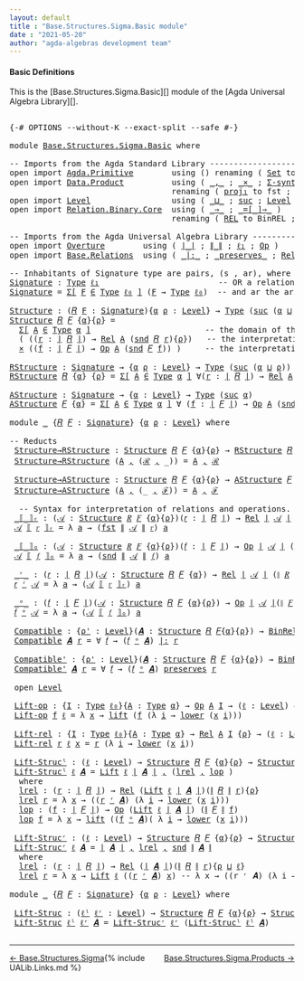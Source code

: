 ```yaml
---
layout: default
title : "Base.Structures.Sigma.Basic module"
date : "2021-05-20"
author: "agda-algebras development team"
---
```


#### <a id="basic-definitions">Basic Definitions</a>

This is the [Base.Structures.Sigma.Basic][] module of the [Agda Universal Algebra Library][].

<pre class="Agda">

<a id="295" class="Symbol">{-#</a> <a id="299" class="Keyword">OPTIONS</a> <a id="307" class="Pragma">--without-K</a> <a id="319" class="Pragma">--exact-split</a> <a id="333" class="Pragma">--safe</a> <a id="340" class="Symbol">#-}</a>

<a id="345" class="Keyword">module</a> <a id="352" href="Base.Structures.Sigma.Basic.html" class="Module">Base.Structures.Sigma.Basic</a> <a id="380" class="Keyword">where</a>

<a id="387" class="Comment">-- Imports from the Agda Standard Library ------------------------------------------------</a>
<a id="478" class="Keyword">open</a> <a id="483" class="Keyword">import</a> <a id="490" href="Agda.Primitive.html" class="Module">Agda.Primitive</a>        <a id="512" class="Keyword">using</a> <a id="518" class="Symbol">()</a> <a id="521" class="Keyword">renaming</a> <a id="530" class="Symbol">(</a> <a id="532" href="Agda.Primitive.html#326" class="Primitive">Set</a> <a id="536" class="Symbol">to</a> <a id="539" class="Primitive">Type</a> <a id="544" class="Symbol">;</a> <a id="546" href="Agda.Primitive.html#764" class="Primitive">lzero</a> <a id="552" class="Symbol">to</a> <a id="555" class="Primitive">ℓ₀</a> <a id="558" class="Symbol">)</a>
<a id="560" class="Keyword">open</a> <a id="565" class="Keyword">import</a> <a id="572" href="Data.Product.html" class="Module">Data.Product</a>          <a id="594" class="Keyword">using</a> <a id="600" class="Symbol">(</a> <a id="602" href="Agda.Builtin.Sigma.html#236" class="InductiveConstructor Operator">_,_</a> <a id="606" class="Symbol">;</a> <a id="608" href="Data.Product.html#1167" class="Function Operator">_×_</a> <a id="612" class="Symbol">;</a> <a id="614" href="Data.Product.html#916" class="Function">Σ-syntax</a> <a id="623" class="Symbol">)</a>
                                  <a id="659" class="Keyword">renaming</a> <a id="668" class="Symbol">(</a> <a id="670" href="Agda.Builtin.Sigma.html#252" class="Field">proj₁</a> <a id="676" class="Symbol">to</a> <a id="679" class="Field">fst</a> <a id="683" class="Symbol">;</a> <a id="685" href="Agda.Builtin.Sigma.html#264" class="Field">proj₂</a> <a id="691" class="Symbol">to</a> <a id="694" class="Field">snd</a> <a id="698" class="Symbol">)</a>
<a id="700" class="Keyword">open</a> <a id="705" class="Keyword">import</a> <a id="712" href="Level.html" class="Module">Level</a>                 <a id="734" class="Keyword">using</a> <a id="740" class="Symbol">(</a> <a id="742" href="Agda.Primitive.html#810" class="Primitive Operator">_⊔_</a> <a id="746" class="Symbol">;</a> <a id="748" href="Agda.Primitive.html#780" class="Primitive">suc</a> <a id="752" class="Symbol">;</a> <a id="754" href="Agda.Primitive.html#597" class="Postulate">Level</a> <a id="760" class="Symbol">)</a>
<a id="762" class="Keyword">open</a> <a id="767" class="Keyword">import</a> <a id="774" href="Relation.Binary.Core.html" class="Module">Relation.Binary.Core</a>  <a id="796" class="Keyword">using</a> <a id="802" class="Symbol">(</a> <a id="804" href="Relation.Binary.Core.html#1254" class="Function Operator">_⇒_</a> <a id="808" class="Symbol">;</a> <a id="810" href="Relation.Binary.Core.html#1460" class="Function Operator">_=[_]⇒_</a> <a id="818" class="Symbol">)</a>
                                  <a id="854" class="Keyword">renaming</a> <a id="863" class="Symbol">(</a> <a id="865" href="Relation.Binary.Core.html#766" class="Function">REL</a> <a id="869" class="Symbol">to</a> <a id="872" class="Function">BinREL</a> <a id="879" class="Symbol">;</a> <a id="881" href="Relation.Binary.Core.html#882" class="Function">Rel</a> <a id="885" class="Symbol">to</a> <a id="888" class="Function">BinRel</a> <a id="895" class="Symbol">)</a>

<a id="898" class="Comment">-- Imports from the Agda Universal Algebra Library ---------------------------------------------</a>
<a id="995" class="Keyword">open</a> <a id="1000" class="Keyword">import</a> <a id="1007" href="Overture.html" class="Module">Overture</a>        <a id="1023" class="Keyword">using</a> <a id="1029" class="Symbol">(</a> <a id="1031" href="Overture.Basic.html#4326" class="Function Operator">∣_∣</a> <a id="1035" class="Symbol">;</a> <a id="1037" href="Overture.Basic.html#4364" class="Function Operator">∥_∥</a> <a id="1041" class="Symbol">;</a> <a id="1043" href="Overture.Basic.html#3670" class="Function">ℓ₁</a> <a id="1046" class="Symbol">;</a> <a id="1048" href="Overture.Operations.html#1235" class="Function">Op</a> <a id="1051" class="Symbol">)</a>
<a id="1053" class="Keyword">open</a> <a id="1058" class="Keyword">import</a> <a id="1065" href="Base.Relations.html" class="Module">Base.Relations</a>  <a id="1081" class="Keyword">using</a> <a id="1087" class="Symbol">(</a> <a id="1089" href="Base.Relations.Discrete.html#6749" class="Function Operator">_|:_</a> <a id="1094" class="Symbol">;</a> <a id="1096" href="Base.Relations.Discrete.html#6575" class="Function Operator">_preserves_</a> <a id="1108" class="Symbol">;</a> <a id="1110" href="Base.Relations.Continuous.html#4452" class="Function">Rel</a> <a id="1114" class="Symbol">)</a>

<a id="1117" class="Comment">-- Inhabitants of Signature type are pairs, (s , ar), where s is an operation symbol,</a>
<a id="Signature"></a><a id="1203" href="Base.Structures.Sigma.Basic.html#1203" class="Function">Signature</a> <a id="1213" class="Symbol">:</a> <a id="1215" href="Base.Structures.Sigma.Basic.html#539" class="Primitive">Type</a> <a id="1220" href="Overture.Basic.html#3670" class="Function">ℓ₁</a>                         <a id="1247" class="Comment">-- OR a relation symbol (new!),</a>
<a id="1279" href="Base.Structures.Sigma.Basic.html#1203" class="Function">Signature</a> <a id="1289" class="Symbol">=</a> <a id="1291" href="Data.Product.html#916" class="Function">Σ[</a> <a id="1294" href="Base.Structures.Sigma.Basic.html#1294" class="Bound">F</a> <a id="1296" href="Data.Product.html#916" class="Function">∈</a> <a id="1298" href="Base.Structures.Sigma.Basic.html#539" class="Primitive">Type</a> <a id="1303" href="Base.Structures.Sigma.Basic.html#555" class="Primitive">ℓ₀</a> <a id="1306" href="Data.Product.html#916" class="Function">]</a> <a id="1308" class="Symbol">(</a><a id="1309" href="Base.Structures.Sigma.Basic.html#1294" class="Bound">F</a> <a id="1311" class="Symbol">→</a> <a id="1313" href="Base.Structures.Sigma.Basic.html#539" class="Primitive">Type</a> <a id="1318" href="Base.Structures.Sigma.Basic.html#555" class="Primitive">ℓ₀</a><a id="1320" class="Symbol">)</a>  <a id="1323" class="Comment">-- and ar the arity of s.</a>

<a id="Structure"></a><a id="1350" href="Base.Structures.Sigma.Basic.html#1350" class="Function">Structure</a> <a id="1360" class="Symbol">:</a> <a id="1362" class="Symbol">(</a><a id="1363" href="Base.Structures.Sigma.Basic.html#1363" class="Bound">𝑅</a> <a id="1365" href="Base.Structures.Sigma.Basic.html#1365" class="Bound">F</a> <a id="1367" class="Symbol">:</a> <a id="1369" href="Base.Structures.Sigma.Basic.html#1203" class="Function">Signature</a><a id="1378" class="Symbol">){</a><a id="1380" href="Base.Structures.Sigma.Basic.html#1380" class="Bound">α</a> <a id="1382" href="Base.Structures.Sigma.Basic.html#1382" class="Bound">ρ</a> <a id="1384" class="Symbol">:</a> <a id="1386" href="Agda.Primitive.html#597" class="Postulate">Level</a><a id="1391" class="Symbol">}</a> <a id="1393" class="Symbol">→</a> <a id="1395" href="Base.Structures.Sigma.Basic.html#539" class="Primitive">Type</a> <a id="1400" class="Symbol">(</a><a id="1401" href="Agda.Primitive.html#780" class="Primitive">suc</a> <a id="1405" class="Symbol">(</a><a id="1406" href="Base.Structures.Sigma.Basic.html#1380" class="Bound">α</a> <a id="1408" href="Agda.Primitive.html#810" class="Primitive Operator">⊔</a> <a id="1410" href="Base.Structures.Sigma.Basic.html#1382" class="Bound">ρ</a><a id="1411" class="Symbol">))</a>
<a id="1414" href="Base.Structures.Sigma.Basic.html#1350" class="Function">Structure</a> <a id="1424" href="Base.Structures.Sigma.Basic.html#1424" class="Bound">𝑅</a> <a id="1426" href="Base.Structures.Sigma.Basic.html#1426" class="Bound">𝐹</a> <a id="1428" class="Symbol">{</a><a id="1429" href="Base.Structures.Sigma.Basic.html#1429" class="Bound">α</a><a id="1430" class="Symbol">}{</a><a id="1432" href="Base.Structures.Sigma.Basic.html#1432" class="Bound">ρ</a><a id="1433" class="Symbol">}</a> <a id="1435" class="Symbol">=</a>
  <a id="1439" href="Data.Product.html#916" class="Function">Σ[</a> <a id="1442" href="Base.Structures.Sigma.Basic.html#1442" class="Bound">A</a> <a id="1444" href="Data.Product.html#916" class="Function">∈</a> <a id="1446" href="Base.Structures.Sigma.Basic.html#539" class="Primitive">Type</a> <a id="1451" href="Base.Structures.Sigma.Basic.html#1429" class="Bound">α</a> <a id="1453" href="Data.Product.html#916" class="Function">]</a>                        <a id="1478" class="Comment">-- the domain of the structure is A</a>
  <a id="1516" class="Symbol">(</a> <a id="1518" class="Symbol">((</a><a id="1520" href="Base.Structures.Sigma.Basic.html#1520" class="Bound">r</a> <a id="1522" class="Symbol">:</a> <a id="1524" href="Overture.Basic.html#4326" class="Function Operator">∣</a> <a id="1526" href="Base.Structures.Sigma.Basic.html#1424" class="Bound">𝑅</a> <a id="1528" href="Overture.Basic.html#4326" class="Function Operator">∣</a><a id="1529" class="Symbol">)</a> <a id="1531" class="Symbol">→</a> <a id="1533" href="Base.Relations.Continuous.html#4452" class="Function">Rel</a> <a id="1537" href="Base.Structures.Sigma.Basic.html#1442" class="Bound">A</a> <a id="1539" class="Symbol">(</a><a id="1540" href="Base.Structures.Sigma.Basic.html#694" class="Field">snd</a> <a id="1544" href="Base.Structures.Sigma.Basic.html#1424" class="Bound">𝑅</a> <a id="1546" href="Base.Structures.Sigma.Basic.html#1520" class="Bound">r</a><a id="1547" class="Symbol">){</a><a id="1549" href="Base.Structures.Sigma.Basic.html#1432" class="Bound">ρ</a><a id="1550" class="Symbol">})</a>   <a id="1555" class="Comment">-- the interpretations of the relation symbols</a>
  <a id="1604" href="Data.Product.html#1167" class="Function Operator">×</a> <a id="1606" class="Symbol">((</a><a id="1608" href="Base.Structures.Sigma.Basic.html#1608" class="Bound">f</a> <a id="1610" class="Symbol">:</a> <a id="1612" href="Overture.Basic.html#4326" class="Function Operator">∣</a> <a id="1614" href="Base.Structures.Sigma.Basic.html#1426" class="Bound">𝐹</a> <a id="1616" href="Overture.Basic.html#4326" class="Function Operator">∣</a><a id="1617" class="Symbol">)</a> <a id="1619" class="Symbol">→</a> <a id="1621" href="Overture.Operations.html#1235" class="Function">Op</a> <a id="1624" href="Base.Structures.Sigma.Basic.html#1442" class="Bound">A</a> <a id="1626" class="Symbol">(</a><a id="1627" href="Base.Structures.Sigma.Basic.html#694" class="Field">snd</a> <a id="1631" href="Base.Structures.Sigma.Basic.html#1426" class="Bound">𝐹</a> <a id="1633" href="Base.Structures.Sigma.Basic.html#1608" class="Bound">f</a><a id="1634" class="Symbol">))</a> <a id="1637" class="Symbol">)</a>     <a id="1643" class="Comment">-- the interpretations of the operation symbols</a>

<a id="RStructure"></a><a id="1692" href="Base.Structures.Sigma.Basic.html#1692" class="Function">RStructure</a> <a id="1703" class="Symbol">:</a> <a id="1705" href="Base.Structures.Sigma.Basic.html#1203" class="Function">Signature</a> <a id="1715" class="Symbol">→</a> <a id="1717" class="Symbol">{</a><a id="1718" href="Base.Structures.Sigma.Basic.html#1718" class="Bound">α</a> <a id="1720" href="Base.Structures.Sigma.Basic.html#1720" class="Bound">ρ</a> <a id="1722" class="Symbol">:</a> <a id="1724" href="Agda.Primitive.html#597" class="Postulate">Level</a><a id="1729" class="Symbol">}</a> <a id="1731" class="Symbol">→</a> <a id="1733" href="Base.Structures.Sigma.Basic.html#539" class="Primitive">Type</a> <a id="1738" class="Symbol">(</a><a id="1739" href="Agda.Primitive.html#780" class="Primitive">suc</a> <a id="1743" class="Symbol">(</a><a id="1744" href="Base.Structures.Sigma.Basic.html#1718" class="Bound">α</a> <a id="1746" href="Agda.Primitive.html#810" class="Primitive Operator">⊔</a> <a id="1748" href="Base.Structures.Sigma.Basic.html#1720" class="Bound">ρ</a><a id="1749" class="Symbol">))</a>
<a id="1752" href="Base.Structures.Sigma.Basic.html#1692" class="Function">RStructure</a> <a id="1763" href="Base.Structures.Sigma.Basic.html#1763" class="Bound">𝑅</a> <a id="1765" class="Symbol">{</a><a id="1766" href="Base.Structures.Sigma.Basic.html#1766" class="Bound">α</a><a id="1767" class="Symbol">}</a> <a id="1769" class="Symbol">{</a><a id="1770" href="Base.Structures.Sigma.Basic.html#1770" class="Bound">ρ</a><a id="1771" class="Symbol">}</a> <a id="1773" class="Symbol">=</a> <a id="1775" href="Data.Product.html#916" class="Function">Σ[</a> <a id="1778" href="Base.Structures.Sigma.Basic.html#1778" class="Bound">A</a> <a id="1780" href="Data.Product.html#916" class="Function">∈</a> <a id="1782" href="Base.Structures.Sigma.Basic.html#539" class="Primitive">Type</a> <a id="1787" href="Base.Structures.Sigma.Basic.html#1766" class="Bound">α</a> <a id="1789" href="Data.Product.html#916" class="Function">]</a> <a id="1791" class="Symbol">∀(</a><a id="1793" href="Base.Structures.Sigma.Basic.html#1793" class="Bound">r</a> <a id="1795" class="Symbol">:</a> <a id="1797" href="Overture.Basic.html#4326" class="Function Operator">∣</a> <a id="1799" href="Base.Structures.Sigma.Basic.html#1763" class="Bound">𝑅</a> <a id="1801" href="Overture.Basic.html#4326" class="Function Operator">∣</a><a id="1802" class="Symbol">)</a> <a id="1804" class="Symbol">→</a> <a id="1806" href="Base.Relations.Continuous.html#4452" class="Function">Rel</a> <a id="1810" href="Base.Structures.Sigma.Basic.html#1778" class="Bound">A</a> <a id="1812" class="Symbol">(</a><a id="1813" href="Base.Structures.Sigma.Basic.html#694" class="Field">snd</a> <a id="1817" href="Base.Structures.Sigma.Basic.html#1763" class="Bound">𝑅</a> <a id="1819" href="Base.Structures.Sigma.Basic.html#1793" class="Bound">r</a><a id="1820" class="Symbol">)</a> <a id="1822" class="Symbol">{</a><a id="1823" href="Base.Structures.Sigma.Basic.html#1770" class="Bound">ρ</a><a id="1824" class="Symbol">}</a>

<a id="AStructure"></a><a id="1827" href="Base.Structures.Sigma.Basic.html#1827" class="Function">AStructure</a> <a id="1838" class="Symbol">:</a> <a id="1840" href="Base.Structures.Sigma.Basic.html#1203" class="Function">Signature</a> <a id="1850" class="Symbol">→</a> <a id="1852" class="Symbol">{</a><a id="1853" href="Base.Structures.Sigma.Basic.html#1853" class="Bound">α</a> <a id="1855" class="Symbol">:</a> <a id="1857" href="Agda.Primitive.html#597" class="Postulate">Level</a><a id="1862" class="Symbol">}</a> <a id="1864" class="Symbol">→</a> <a id="1866" href="Base.Structures.Sigma.Basic.html#539" class="Primitive">Type</a> <a id="1871" class="Symbol">(</a><a id="1872" href="Agda.Primitive.html#780" class="Primitive">suc</a> <a id="1876" href="Base.Structures.Sigma.Basic.html#1853" class="Bound">α</a><a id="1877" class="Symbol">)</a>
<a id="1879" href="Base.Structures.Sigma.Basic.html#1827" class="Function">AStructure</a> <a id="1890" href="Base.Structures.Sigma.Basic.html#1890" class="Bound">𝐹</a> <a id="1892" class="Symbol">{</a><a id="1893" href="Base.Structures.Sigma.Basic.html#1893" class="Bound">α</a><a id="1894" class="Symbol">}</a> <a id="1896" class="Symbol">=</a> <a id="1898" href="Data.Product.html#916" class="Function">Σ[</a> <a id="1901" href="Base.Structures.Sigma.Basic.html#1901" class="Bound">A</a> <a id="1903" href="Data.Product.html#916" class="Function">∈</a> <a id="1905" href="Base.Structures.Sigma.Basic.html#539" class="Primitive">Type</a> <a id="1910" href="Base.Structures.Sigma.Basic.html#1893" class="Bound">α</a> <a id="1912" href="Data.Product.html#916" class="Function">]</a> <a id="1914" class="Symbol">∀</a> <a id="1916" class="Symbol">(</a><a id="1917" href="Base.Structures.Sigma.Basic.html#1917" class="Bound">f</a> <a id="1919" class="Symbol">:</a> <a id="1921" href="Overture.Basic.html#4326" class="Function Operator">∣</a> <a id="1923" href="Base.Structures.Sigma.Basic.html#1890" class="Bound">𝐹</a> <a id="1925" href="Overture.Basic.html#4326" class="Function Operator">∣</a><a id="1926" class="Symbol">)</a> <a id="1928" class="Symbol">→</a> <a id="1930" href="Overture.Operations.html#1235" class="Function">Op</a> <a id="1933" href="Base.Structures.Sigma.Basic.html#1901" class="Bound">A</a> <a id="1935" class="Symbol">(</a><a id="1936" href="Base.Structures.Sigma.Basic.html#694" class="Field">snd</a> <a id="1940" href="Base.Structures.Sigma.Basic.html#1890" class="Bound">𝐹</a> <a id="1942" href="Base.Structures.Sigma.Basic.html#1917" class="Bound">f</a><a id="1943" class="Symbol">)</a>

<a id="1946" class="Keyword">module</a> <a id="1953" href="Base.Structures.Sigma.Basic.html#1953" class="Module">_</a> <a id="1955" class="Symbol">{</a><a id="1956" href="Base.Structures.Sigma.Basic.html#1956" class="Bound">𝑅</a> <a id="1958" href="Base.Structures.Sigma.Basic.html#1958" class="Bound">𝐹</a> <a id="1960" class="Symbol">:</a> <a id="1962" href="Base.Structures.Sigma.Basic.html#1203" class="Function">Signature</a><a id="1971" class="Symbol">}</a> <a id="1973" class="Symbol">{</a><a id="1974" href="Base.Structures.Sigma.Basic.html#1974" class="Bound">α</a> <a id="1976" href="Base.Structures.Sigma.Basic.html#1976" class="Bound">ρ</a> <a id="1978" class="Symbol">:</a> <a id="1980" href="Agda.Primitive.html#597" class="Postulate">Level</a><a id="1985" class="Symbol">}</a> <a id="1987" class="Keyword">where</a>

<a id="1994" class="Comment">-- Reducts</a>
 <a id="2006" href="Base.Structures.Sigma.Basic.html#2006" class="Function">Structure→RStructure</a> <a id="2027" class="Symbol">:</a> <a id="2029" href="Base.Structures.Sigma.Basic.html#1350" class="Function">Structure</a> <a id="2039" href="Base.Structures.Sigma.Basic.html#1956" class="Bound">𝑅</a> <a id="2041" href="Base.Structures.Sigma.Basic.html#1958" class="Bound">𝐹</a> <a id="2043" class="Symbol">{</a><a id="2044" href="Base.Structures.Sigma.Basic.html#1974" class="Bound">α</a><a id="2045" class="Symbol">}{</a><a id="2047" href="Base.Structures.Sigma.Basic.html#1976" class="Bound">ρ</a><a id="2048" class="Symbol">}</a> <a id="2050" class="Symbol">→</a> <a id="2052" href="Base.Structures.Sigma.Basic.html#1692" class="Function">RStructure</a> <a id="2063" href="Base.Structures.Sigma.Basic.html#1956" class="Bound">𝑅</a> <a id="2065" class="Symbol">{</a><a id="2066" href="Base.Structures.Sigma.Basic.html#1974" class="Bound">α</a><a id="2067" class="Symbol">}{</a><a id="2069" href="Base.Structures.Sigma.Basic.html#1976" class="Bound">ρ</a><a id="2070" class="Symbol">}</a>
 <a id="2073" href="Base.Structures.Sigma.Basic.html#2006" class="Function">Structure→RStructure</a> <a id="2094" class="Symbol">(</a><a id="2095" href="Base.Structures.Sigma.Basic.html#2095" class="Bound">A</a> <a id="2097" href="Agda.Builtin.Sigma.html#236" class="InductiveConstructor Operator">,</a> <a id="2099" class="Symbol">(</a><a id="2100" href="Base.Structures.Sigma.Basic.html#2100" class="Bound">ℛ</a> <a id="2102" href="Agda.Builtin.Sigma.html#236" class="InductiveConstructor Operator">,</a> <a id="2104" class="Symbol">_))</a> <a id="2108" class="Symbol">=</a> <a id="2110" href="Base.Structures.Sigma.Basic.html#2095" class="Bound">A</a> <a id="2112" href="Agda.Builtin.Sigma.html#236" class="InductiveConstructor Operator">,</a> <a id="2114" href="Base.Structures.Sigma.Basic.html#2100" class="Bound">ℛ</a>

 <a id="2118" href="Base.Structures.Sigma.Basic.html#2118" class="Function">Structure→AStructure</a> <a id="2139" class="Symbol">:</a> <a id="2141" href="Base.Structures.Sigma.Basic.html#1350" class="Function">Structure</a> <a id="2151" href="Base.Structures.Sigma.Basic.html#1956" class="Bound">𝑅</a> <a id="2153" href="Base.Structures.Sigma.Basic.html#1958" class="Bound">𝐹</a> <a id="2155" class="Symbol">{</a><a id="2156" href="Base.Structures.Sigma.Basic.html#1974" class="Bound">α</a><a id="2157" class="Symbol">}{</a><a id="2159" href="Base.Structures.Sigma.Basic.html#1976" class="Bound">ρ</a><a id="2160" class="Symbol">}</a> <a id="2162" class="Symbol">→</a> <a id="2164" href="Base.Structures.Sigma.Basic.html#1827" class="Function">AStructure</a> <a id="2175" href="Base.Structures.Sigma.Basic.html#1958" class="Bound">𝐹</a>
 <a id="2178" href="Base.Structures.Sigma.Basic.html#2118" class="Function">Structure→AStructure</a> <a id="2199" class="Symbol">(</a><a id="2200" href="Base.Structures.Sigma.Basic.html#2200" class="Bound">A</a> <a id="2202" href="Agda.Builtin.Sigma.html#236" class="InductiveConstructor Operator">,</a> <a id="2204" class="Symbol">(_</a> <a id="2207" href="Agda.Builtin.Sigma.html#236" class="InductiveConstructor Operator">,</a> <a id="2209" href="Base.Structures.Sigma.Basic.html#2209" class="Bound">ℱ</a><a id="2210" class="Symbol">))</a> <a id="2213" class="Symbol">=</a> <a id="2215" href="Base.Structures.Sigma.Basic.html#2200" class="Bound">A</a> <a id="2217" href="Agda.Builtin.Sigma.html#236" class="InductiveConstructor Operator">,</a> <a id="2219" href="Base.Structures.Sigma.Basic.html#2209" class="Bound">ℱ</a>

  <a id="2224" class="Comment">-- Syntax for interpretation of relations and operations.</a>
 <a id="2283" href="Base.Structures.Sigma.Basic.html#2283" class="Function Operator">_⟦_⟧ᵣ</a> <a id="2289" class="Symbol">:</a> <a id="2291" class="Symbol">(</a><a id="2292" href="Base.Structures.Sigma.Basic.html#2292" class="Bound">𝒜</a> <a id="2294" class="Symbol">:</a> <a id="2296" href="Base.Structures.Sigma.Basic.html#1350" class="Function">Structure</a> <a id="2306" href="Base.Structures.Sigma.Basic.html#1956" class="Bound">𝑅</a> <a id="2308" href="Base.Structures.Sigma.Basic.html#1958" class="Bound">𝐹</a> <a id="2310" class="Symbol">{</a><a id="2311" href="Base.Structures.Sigma.Basic.html#1974" class="Bound">α</a><a id="2312" class="Symbol">}{</a><a id="2314" href="Base.Structures.Sigma.Basic.html#1976" class="Bound">ρ</a><a id="2315" class="Symbol">})(</a><a id="2318" href="Base.Structures.Sigma.Basic.html#2318" class="Bound">𝑟</a> <a id="2320" class="Symbol">:</a> <a id="2322" href="Overture.Basic.html#4326" class="Function Operator">∣</a> <a id="2324" href="Base.Structures.Sigma.Basic.html#1956" class="Bound">𝑅</a> <a id="2326" href="Overture.Basic.html#4326" class="Function Operator">∣</a><a id="2327" class="Symbol">)</a> <a id="2329" class="Symbol">→</a> <a id="2331" href="Base.Relations.Continuous.html#4452" class="Function">Rel</a> <a id="2335" href="Overture.Basic.html#4326" class="Function Operator">∣</a> <a id="2337" href="Base.Structures.Sigma.Basic.html#2292" class="Bound">𝒜</a> <a id="2339" href="Overture.Basic.html#4326" class="Function Operator">∣</a> <a id="2341" class="Symbol">(</a><a id="2342" href="Overture.Basic.html#4364" class="Function Operator">∥</a> <a id="2344" href="Base.Structures.Sigma.Basic.html#1956" class="Bound">𝑅</a> <a id="2346" href="Overture.Basic.html#4364" class="Function Operator">∥</a> <a id="2348" href="Base.Structures.Sigma.Basic.html#2318" class="Bound">𝑟</a><a id="2349" class="Symbol">)</a> <a id="2351" class="Symbol">{</a><a id="2352" href="Base.Structures.Sigma.Basic.html#1976" class="Bound">ρ</a><a id="2353" class="Symbol">}</a>
 <a id="2356" href="Base.Structures.Sigma.Basic.html#2356" class="Bound">𝒜</a> <a id="2358" href="Base.Structures.Sigma.Basic.html#2283" class="Function Operator">⟦</a> <a id="2360" href="Base.Structures.Sigma.Basic.html#2360" class="Bound">𝑟</a> <a id="2362" href="Base.Structures.Sigma.Basic.html#2283" class="Function Operator">⟧ᵣ</a> <a id="2365" class="Symbol">=</a> <a id="2367" class="Symbol">λ</a> <a id="2369" href="Base.Structures.Sigma.Basic.html#2369" class="Bound">a</a> <a id="2371" class="Symbol">→</a> <a id="2373" class="Symbol">(</a><a id="2374" href="Base.Structures.Sigma.Basic.html#679" class="Field">fst</a> <a id="2378" href="Overture.Basic.html#4364" class="Function Operator">∥</a> <a id="2380" href="Base.Structures.Sigma.Basic.html#2356" class="Bound">𝒜</a> <a id="2382" href="Overture.Basic.html#4364" class="Function Operator">∥</a> <a id="2384" href="Base.Structures.Sigma.Basic.html#2360" class="Bound">𝑟</a><a id="2385" class="Symbol">)</a> <a id="2387" href="Base.Structures.Sigma.Basic.html#2369" class="Bound">a</a>

 <a id="2391" href="Base.Structures.Sigma.Basic.html#2391" class="Function Operator">_⟦_⟧ₒ</a> <a id="2397" class="Symbol">:</a> <a id="2399" class="Symbol">(</a><a id="2400" href="Base.Structures.Sigma.Basic.html#2400" class="Bound">𝒜</a> <a id="2402" class="Symbol">:</a> <a id="2404" href="Base.Structures.Sigma.Basic.html#1350" class="Function">Structure</a> <a id="2414" href="Base.Structures.Sigma.Basic.html#1956" class="Bound">𝑅</a> <a id="2416" href="Base.Structures.Sigma.Basic.html#1958" class="Bound">𝐹</a> <a id="2418" class="Symbol">{</a><a id="2419" href="Base.Structures.Sigma.Basic.html#1974" class="Bound">α</a><a id="2420" class="Symbol">}{</a><a id="2422" href="Base.Structures.Sigma.Basic.html#1976" class="Bound">ρ</a><a id="2423" class="Symbol">})(</a><a id="2426" href="Base.Structures.Sigma.Basic.html#2426" class="Bound">𝑓</a> <a id="2428" class="Symbol">:</a> <a id="2430" href="Overture.Basic.html#4326" class="Function Operator">∣</a> <a id="2432" href="Base.Structures.Sigma.Basic.html#1958" class="Bound">𝐹</a> <a id="2434" href="Overture.Basic.html#4326" class="Function Operator">∣</a><a id="2435" class="Symbol">)</a> <a id="2437" class="Symbol">→</a> <a id="2439" href="Overture.Operations.html#1235" class="Function">Op</a> <a id="2442" href="Overture.Basic.html#4326" class="Function Operator">∣</a> <a id="2444" href="Base.Structures.Sigma.Basic.html#2400" class="Bound">𝒜</a> <a id="2446" href="Overture.Basic.html#4326" class="Function Operator">∣</a> <a id="2448" class="Symbol">(</a><a id="2449" href="Overture.Basic.html#4364" class="Function Operator">∥</a> <a id="2451" href="Base.Structures.Sigma.Basic.html#1958" class="Bound">𝐹</a> <a id="2453" href="Overture.Basic.html#4364" class="Function Operator">∥</a> <a id="2455" href="Base.Structures.Sigma.Basic.html#2426" class="Bound">𝑓</a><a id="2456" class="Symbol">)</a>
 <a id="2459" href="Base.Structures.Sigma.Basic.html#2459" class="Bound">𝒜</a> <a id="2461" href="Base.Structures.Sigma.Basic.html#2391" class="Function Operator">⟦</a> <a id="2463" href="Base.Structures.Sigma.Basic.html#2463" class="Bound">𝑓</a> <a id="2465" href="Base.Structures.Sigma.Basic.html#2391" class="Function Operator">⟧ₒ</a> <a id="2468" class="Symbol">=</a> <a id="2470" class="Symbol">λ</a> <a id="2472" href="Base.Structures.Sigma.Basic.html#2472" class="Bound">a</a> <a id="2474" class="Symbol">→</a> <a id="2476" class="Symbol">(</a><a id="2477" href="Base.Structures.Sigma.Basic.html#694" class="Field">snd</a> <a id="2481" href="Overture.Basic.html#4364" class="Function Operator">∥</a> <a id="2483" href="Base.Structures.Sigma.Basic.html#2459" class="Bound">𝒜</a> <a id="2485" href="Overture.Basic.html#4364" class="Function Operator">∥</a> <a id="2487" href="Base.Structures.Sigma.Basic.html#2463" class="Bound">𝑓</a><a id="2488" class="Symbol">)</a> <a id="2490" href="Base.Structures.Sigma.Basic.html#2472" class="Bound">a</a>

 <a id="2494" href="Base.Structures.Sigma.Basic.html#2494" class="Function Operator">_ʳ_</a> <a id="2498" class="Symbol">:</a> <a id="2500" class="Symbol">(</a><a id="2501" href="Base.Structures.Sigma.Basic.html#2501" class="Bound">𝑟</a> <a id="2503" class="Symbol">:</a> <a id="2505" href="Overture.Basic.html#4326" class="Function Operator">∣</a> <a id="2507" href="Base.Structures.Sigma.Basic.html#1956" class="Bound">𝑅</a> <a id="2509" href="Overture.Basic.html#4326" class="Function Operator">∣</a><a id="2510" class="Symbol">)(</a><a id="2512" href="Base.Structures.Sigma.Basic.html#2512" class="Bound">𝒜</a> <a id="2514" class="Symbol">:</a> <a id="2516" href="Base.Structures.Sigma.Basic.html#1350" class="Function">Structure</a> <a id="2526" href="Base.Structures.Sigma.Basic.html#1956" class="Bound">𝑅</a> <a id="2528" href="Base.Structures.Sigma.Basic.html#1958" class="Bound">𝐹</a> <a id="2530" class="Symbol">{</a><a id="2531" href="Base.Structures.Sigma.Basic.html#1974" class="Bound">α</a><a id="2532" class="Symbol">})</a> <a id="2535" class="Symbol">→</a> <a id="2537" href="Base.Relations.Continuous.html#4452" class="Function">Rel</a> <a id="2541" href="Overture.Basic.html#4326" class="Function Operator">∣</a> <a id="2543" href="Base.Structures.Sigma.Basic.html#2512" class="Bound">𝒜</a> <a id="2545" href="Overture.Basic.html#4326" class="Function Operator">∣</a> <a id="2547" class="Symbol">(</a><a id="2548" href="Overture.Basic.html#4364" class="Function Operator">∥</a> <a id="2550" href="Base.Structures.Sigma.Basic.html#1956" class="Bound">𝑅</a> <a id="2552" href="Overture.Basic.html#4364" class="Function Operator">∥</a> <a id="2554" href="Base.Structures.Sigma.Basic.html#2501" class="Bound">𝑟</a><a id="2555" class="Symbol">){</a><a id="2557" href="Base.Structures.Sigma.Basic.html#1976" class="Bound">ρ</a><a id="2558" class="Symbol">}</a>
 <a id="2561" href="Base.Structures.Sigma.Basic.html#2561" class="Bound">𝑟</a> <a id="2563" href="Base.Structures.Sigma.Basic.html#2494" class="Function Operator">ʳ</a> <a id="2565" href="Base.Structures.Sigma.Basic.html#2565" class="Bound">𝒜</a> <a id="2567" class="Symbol">=</a> <a id="2569" class="Symbol">λ</a> <a id="2571" href="Base.Structures.Sigma.Basic.html#2571" class="Bound">a</a> <a id="2573" class="Symbol">→</a> <a id="2575" class="Symbol">(</a><a id="2576" href="Base.Structures.Sigma.Basic.html#2565" class="Bound">𝒜</a> <a id="2578" href="Base.Structures.Sigma.Basic.html#2283" class="Function Operator">⟦</a> <a id="2580" href="Base.Structures.Sigma.Basic.html#2561" class="Bound">𝑟</a> <a id="2582" href="Base.Structures.Sigma.Basic.html#2283" class="Function Operator">⟧ᵣ</a><a id="2584" class="Symbol">)</a> <a id="2586" href="Base.Structures.Sigma.Basic.html#2571" class="Bound">a</a>

 <a id="2590" href="Base.Structures.Sigma.Basic.html#2590" class="Function Operator">_ᵒ_</a> <a id="2594" class="Symbol">:</a> <a id="2596" class="Symbol">(</a><a id="2597" href="Base.Structures.Sigma.Basic.html#2597" class="Bound">𝑓</a> <a id="2599" class="Symbol">:</a> <a id="2601" href="Overture.Basic.html#4326" class="Function Operator">∣</a> <a id="2603" href="Base.Structures.Sigma.Basic.html#1958" class="Bound">𝐹</a> <a id="2605" href="Overture.Basic.html#4326" class="Function Operator">∣</a><a id="2606" class="Symbol">)(</a><a id="2608" href="Base.Structures.Sigma.Basic.html#2608" class="Bound">𝒜</a> <a id="2610" class="Symbol">:</a> <a id="2612" href="Base.Structures.Sigma.Basic.html#1350" class="Function">Structure</a> <a id="2622" href="Base.Structures.Sigma.Basic.html#1956" class="Bound">𝑅</a> <a id="2624" href="Base.Structures.Sigma.Basic.html#1958" class="Bound">𝐹</a> <a id="2626" class="Symbol">{</a><a id="2627" href="Base.Structures.Sigma.Basic.html#1974" class="Bound">α</a><a id="2628" class="Symbol">}{</a><a id="2630" href="Base.Structures.Sigma.Basic.html#1976" class="Bound">ρ</a><a id="2631" class="Symbol">})</a> <a id="2634" class="Symbol">→</a> <a id="2636" href="Overture.Operations.html#1235" class="Function">Op</a> <a id="2639" href="Overture.Basic.html#4326" class="Function Operator">∣</a> <a id="2641" href="Base.Structures.Sigma.Basic.html#2608" class="Bound">𝒜</a> <a id="2643" href="Overture.Basic.html#4326" class="Function Operator">∣</a><a id="2644" class="Symbol">(</a><a id="2645" href="Overture.Basic.html#4364" class="Function Operator">∥</a> <a id="2647" href="Base.Structures.Sigma.Basic.html#1958" class="Bound">𝐹</a> <a id="2649" href="Overture.Basic.html#4364" class="Function Operator">∥</a> <a id="2651" href="Base.Structures.Sigma.Basic.html#2597" class="Bound">𝑓</a><a id="2652" class="Symbol">)</a>
 <a id="2655" href="Base.Structures.Sigma.Basic.html#2655" class="Bound">𝑓</a> <a id="2657" href="Base.Structures.Sigma.Basic.html#2590" class="Function Operator">ᵒ</a> <a id="2659" href="Base.Structures.Sigma.Basic.html#2659" class="Bound">𝒜</a> <a id="2661" class="Symbol">=</a> <a id="2663" class="Symbol">λ</a> <a id="2665" href="Base.Structures.Sigma.Basic.html#2665" class="Bound">a</a> <a id="2667" class="Symbol">→</a> <a id="2669" class="Symbol">(</a><a id="2670" href="Base.Structures.Sigma.Basic.html#2659" class="Bound">𝒜</a> <a id="2672" href="Base.Structures.Sigma.Basic.html#2391" class="Function Operator">⟦</a> <a id="2674" href="Base.Structures.Sigma.Basic.html#2655" class="Bound">𝑓</a> <a id="2676" href="Base.Structures.Sigma.Basic.html#2391" class="Function Operator">⟧ₒ</a><a id="2678" class="Symbol">)</a> <a id="2680" href="Base.Structures.Sigma.Basic.html#2665" class="Bound">a</a>

 <a id="2684" href="Base.Structures.Sigma.Basic.html#2684" class="Function">Compatible</a> <a id="2695" class="Symbol">:</a> <a id="2697" class="Symbol">{</a><a id="2698" href="Base.Structures.Sigma.Basic.html#2698" class="Bound">ρ&#39;</a> <a id="2701" class="Symbol">:</a> <a id="2703" href="Agda.Primitive.html#597" class="Postulate">Level</a><a id="2708" class="Symbol">}(</a><a id="2710" href="Base.Structures.Sigma.Basic.html#2710" class="Bound">𝑨</a> <a id="2712" class="Symbol">:</a> <a id="2714" href="Base.Structures.Sigma.Basic.html#1350" class="Function">Structure</a> <a id="2724" href="Base.Structures.Sigma.Basic.html#1956" class="Bound">𝑅</a> <a id="2726" href="Base.Structures.Sigma.Basic.html#1958" class="Bound">𝐹</a><a id="2727" class="Symbol">{</a><a id="2728" href="Base.Structures.Sigma.Basic.html#1974" class="Bound">α</a><a id="2729" class="Symbol">}{</a><a id="2731" href="Base.Structures.Sigma.Basic.html#1976" class="Bound">ρ</a><a id="2732" class="Symbol">})</a> <a id="2735" class="Symbol">→</a> <a id="2737" href="Base.Structures.Sigma.Basic.html#888" class="Function">BinRel</a> <a id="2744" href="Overture.Basic.html#4326" class="Function Operator">∣</a> <a id="2746" href="Base.Structures.Sigma.Basic.html#2710" class="Bound">𝑨</a> <a id="2748" href="Overture.Basic.html#4326" class="Function Operator">∣</a> <a id="2750" href="Base.Structures.Sigma.Basic.html#2698" class="Bound">ρ&#39;</a>  <a id="2754" class="Symbol">→</a> <a id="2756" href="Base.Structures.Sigma.Basic.html#539" class="Primitive">Type</a> <a id="2761" class="Symbol">(</a><a id="2762" href="Base.Structures.Sigma.Basic.html#1974" class="Bound">α</a> <a id="2764" href="Agda.Primitive.html#810" class="Primitive Operator">⊔</a> <a id="2766" href="Base.Structures.Sigma.Basic.html#2698" class="Bound">ρ&#39;</a><a id="2768" class="Symbol">)</a>
 <a id="2771" href="Base.Structures.Sigma.Basic.html#2684" class="Function">Compatible</a> <a id="2782" href="Base.Structures.Sigma.Basic.html#2782" class="Bound">𝑨</a> <a id="2784" href="Base.Structures.Sigma.Basic.html#2784" class="Bound">r</a> <a id="2786" class="Symbol">=</a> <a id="2788" class="Symbol">∀</a> <a id="2790" href="Base.Structures.Sigma.Basic.html#2790" class="Bound">𝑓</a> <a id="2792" class="Symbol">→</a> <a id="2794" class="Symbol">(</a><a id="2795" href="Base.Structures.Sigma.Basic.html#2790" class="Bound">𝑓</a> <a id="2797" href="Base.Structures.Sigma.Basic.html#2590" class="Function Operator">ᵒ</a> <a id="2799" href="Base.Structures.Sigma.Basic.html#2782" class="Bound">𝑨</a><a id="2800" class="Symbol">)</a> <a id="2802" href="Base.Relations.Discrete.html#6749" class="Function Operator">|:</a> <a id="2805" href="Base.Structures.Sigma.Basic.html#2784" class="Bound">r</a>

 <a id="2809" href="Base.Structures.Sigma.Basic.html#2809" class="Function">Compatible&#39;</a> <a id="2821" class="Symbol">:</a> <a id="2823" class="Symbol">{</a><a id="2824" href="Base.Structures.Sigma.Basic.html#2824" class="Bound">ρ&#39;</a> <a id="2827" class="Symbol">:</a> <a id="2829" href="Agda.Primitive.html#597" class="Postulate">Level</a><a id="2834" class="Symbol">}(</a><a id="2836" href="Base.Structures.Sigma.Basic.html#2836" class="Bound">𝑨</a> <a id="2838" class="Symbol">:</a> <a id="2840" href="Base.Structures.Sigma.Basic.html#1350" class="Function">Structure</a> <a id="2850" href="Base.Structures.Sigma.Basic.html#1956" class="Bound">𝑅</a> <a id="2852" href="Base.Structures.Sigma.Basic.html#1958" class="Bound">𝐹</a> <a id="2854" class="Symbol">{</a><a id="2855" href="Base.Structures.Sigma.Basic.html#1974" class="Bound">α</a><a id="2856" class="Symbol">}{</a><a id="2858" href="Base.Structures.Sigma.Basic.html#1976" class="Bound">ρ</a><a id="2859" class="Symbol">})</a> <a id="2862" class="Symbol">→</a> <a id="2864" href="Base.Structures.Sigma.Basic.html#888" class="Function">BinRel</a> <a id="2871" href="Overture.Basic.html#4326" class="Function Operator">∣</a> <a id="2873" href="Base.Structures.Sigma.Basic.html#2836" class="Bound">𝑨</a> <a id="2875" href="Overture.Basic.html#4326" class="Function Operator">∣</a> <a id="2877" href="Base.Structures.Sigma.Basic.html#2824" class="Bound">ρ&#39;</a>  <a id="2881" class="Symbol">→</a> <a id="2883" href="Base.Structures.Sigma.Basic.html#539" class="Primitive">Type</a> <a id="2888" class="Symbol">(</a><a id="2889" href="Base.Structures.Sigma.Basic.html#1974" class="Bound">α</a> <a id="2891" href="Agda.Primitive.html#810" class="Primitive Operator">⊔</a> <a id="2893" href="Base.Structures.Sigma.Basic.html#2824" class="Bound">ρ&#39;</a><a id="2895" class="Symbol">)</a>
 <a id="2898" href="Base.Structures.Sigma.Basic.html#2809" class="Function">Compatible&#39;</a> <a id="2910" href="Base.Structures.Sigma.Basic.html#2910" class="Bound">𝑨</a> <a id="2912" href="Base.Structures.Sigma.Basic.html#2912" class="Bound">r</a> <a id="2914" class="Symbol">=</a> <a id="2916" class="Symbol">∀</a> <a id="2918" href="Base.Structures.Sigma.Basic.html#2918" class="Bound">𝑓</a> <a id="2920" class="Symbol">→</a> <a id="2922" class="Symbol">(</a><a id="2923" href="Base.Structures.Sigma.Basic.html#2918" class="Bound">𝑓</a> <a id="2925" href="Base.Structures.Sigma.Basic.html#2590" class="Function Operator">ᵒ</a> <a id="2927" href="Base.Structures.Sigma.Basic.html#2910" class="Bound">𝑨</a><a id="2928" class="Symbol">)</a> <a id="2930" href="Base.Relations.Discrete.html#6575" class="Function Operator">preserves</a> <a id="2940" href="Base.Structures.Sigma.Basic.html#2912" class="Bound">r</a>

 <a id="2944" class="Keyword">open</a> <a id="2949" href="Level.html" class="Module">Level</a>

 <a id="2957" href="Base.Structures.Sigma.Basic.html#2957" class="Function">Lift-op</a> <a id="2965" class="Symbol">:</a> <a id="2967" class="Symbol">{</a><a id="2968" href="Base.Structures.Sigma.Basic.html#2968" class="Bound">I</a> <a id="2970" class="Symbol">:</a> <a id="2972" href="Base.Structures.Sigma.Basic.html#539" class="Primitive">Type</a> <a id="2977" href="Base.Structures.Sigma.Basic.html#555" class="Primitive">ℓ₀</a><a id="2979" class="Symbol">}{</a><a id="2981" href="Base.Structures.Sigma.Basic.html#2981" class="Bound">A</a> <a id="2983" class="Symbol">:</a> <a id="2985" href="Base.Structures.Sigma.Basic.html#539" class="Primitive">Type</a> <a id="2990" href="Base.Structures.Sigma.Basic.html#1974" class="Bound">α</a><a id="2991" class="Symbol">}</a> <a id="2993" class="Symbol">→</a> <a id="2995" href="Overture.Operations.html#1235" class="Function">Op</a> <a id="2998" href="Base.Structures.Sigma.Basic.html#2981" class="Bound">A</a> <a id="3000" href="Base.Structures.Sigma.Basic.html#2968" class="Bound">I</a> <a id="3002" class="Symbol">→</a> <a id="3004" class="Symbol">(</a><a id="3005" href="Base.Structures.Sigma.Basic.html#3005" class="Bound">ℓ</a> <a id="3007" class="Symbol">:</a> <a id="3009" href="Agda.Primitive.html#597" class="Postulate">Level</a><a id="3014" class="Symbol">)</a> <a id="3016" class="Symbol">→</a> <a id="3018" href="Overture.Operations.html#1235" class="Function">Op</a> <a id="3021" class="Symbol">(</a><a id="3022" href="Level.html#400" class="Record">Lift</a> <a id="3027" href="Base.Structures.Sigma.Basic.html#3005" class="Bound">ℓ</a> <a id="3029" href="Base.Structures.Sigma.Basic.html#2981" class="Bound">A</a><a id="3030" class="Symbol">)</a> <a id="3032" href="Base.Structures.Sigma.Basic.html#2968" class="Bound">I</a>
 <a id="3035" href="Base.Structures.Sigma.Basic.html#2957" class="Function">Lift-op</a> <a id="3043" href="Base.Structures.Sigma.Basic.html#3043" class="Bound">f</a> <a id="3045" href="Base.Structures.Sigma.Basic.html#3045" class="Bound">ℓ</a> <a id="3047" class="Symbol">=</a> <a id="3049" class="Symbol">λ</a> <a id="3051" href="Base.Structures.Sigma.Basic.html#3051" class="Bound">x</a> <a id="3053" class="Symbol">→</a> <a id="3055" href="Level.html#457" class="InductiveConstructor">lift</a> <a id="3060" class="Symbol">(</a><a id="3061" href="Base.Structures.Sigma.Basic.html#3043" class="Bound">f</a> <a id="3063" class="Symbol">(λ</a> <a id="3066" href="Base.Structures.Sigma.Basic.html#3066" class="Bound">i</a> <a id="3068" class="Symbol">→</a> <a id="3070" href="Level.html#470" class="Field">lower</a> <a id="3076" class="Symbol">(</a><a id="3077" href="Base.Structures.Sigma.Basic.html#3051" class="Bound">x</a> <a id="3079" href="Base.Structures.Sigma.Basic.html#3066" class="Bound">i</a><a id="3080" class="Symbol">)))</a>

 <a id="3086" href="Base.Structures.Sigma.Basic.html#3086" class="Function">Lift-rel</a> <a id="3095" class="Symbol">:</a> <a id="3097" class="Symbol">{</a><a id="3098" href="Base.Structures.Sigma.Basic.html#3098" class="Bound">I</a> <a id="3100" class="Symbol">:</a> <a id="3102" href="Base.Structures.Sigma.Basic.html#539" class="Primitive">Type</a> <a id="3107" href="Base.Structures.Sigma.Basic.html#555" class="Primitive">ℓ₀</a><a id="3109" class="Symbol">}{</a><a id="3111" href="Base.Structures.Sigma.Basic.html#3111" class="Bound">A</a> <a id="3113" class="Symbol">:</a> <a id="3115" href="Base.Structures.Sigma.Basic.html#539" class="Primitive">Type</a> <a id="3120" href="Base.Structures.Sigma.Basic.html#1974" class="Bound">α</a><a id="3121" class="Symbol">}</a> <a id="3123" class="Symbol">→</a> <a id="3125" href="Base.Relations.Continuous.html#4452" class="Function">Rel</a> <a id="3129" href="Base.Structures.Sigma.Basic.html#3111" class="Bound">A</a> <a id="3131" href="Base.Structures.Sigma.Basic.html#3098" class="Bound">I</a> <a id="3133" class="Symbol">{</a><a id="3134" href="Base.Structures.Sigma.Basic.html#1976" class="Bound">ρ</a><a id="3135" class="Symbol">}</a> <a id="3137" class="Symbol">→</a> <a id="3139" class="Symbol">(</a><a id="3140" href="Base.Structures.Sigma.Basic.html#3140" class="Bound">ℓ</a> <a id="3142" class="Symbol">:</a> <a id="3144" href="Agda.Primitive.html#597" class="Postulate">Level</a><a id="3149" class="Symbol">)</a> <a id="3151" class="Symbol">→</a> <a id="3153" href="Base.Relations.Continuous.html#4452" class="Function">Rel</a> <a id="3157" class="Symbol">(</a><a id="3158" href="Level.html#400" class="Record">Lift</a> <a id="3163" href="Base.Structures.Sigma.Basic.html#3140" class="Bound">ℓ</a> <a id="3165" href="Base.Structures.Sigma.Basic.html#3111" class="Bound">A</a><a id="3166" class="Symbol">)</a> <a id="3168" href="Base.Structures.Sigma.Basic.html#3098" class="Bound">I</a><a id="3169" class="Symbol">{</a><a id="3170" href="Base.Structures.Sigma.Basic.html#1976" class="Bound">ρ</a><a id="3171" class="Symbol">}</a>
 <a id="3174" href="Base.Structures.Sigma.Basic.html#3086" class="Function">Lift-rel</a> <a id="3183" href="Base.Structures.Sigma.Basic.html#3183" class="Bound">r</a> <a id="3185" href="Base.Structures.Sigma.Basic.html#3185" class="Bound">ℓ</a> <a id="3187" href="Base.Structures.Sigma.Basic.html#3187" class="Bound">x</a> <a id="3189" class="Symbol">=</a> <a id="3191" href="Base.Structures.Sigma.Basic.html#3183" class="Bound">r</a> <a id="3193" class="Symbol">(λ</a> <a id="3196" href="Base.Structures.Sigma.Basic.html#3196" class="Bound">i</a> <a id="3198" class="Symbol">→</a> <a id="3200" href="Level.html#470" class="Field">lower</a> <a id="3206" class="Symbol">(</a><a id="3207" href="Base.Structures.Sigma.Basic.html#3187" class="Bound">x</a> <a id="3209" href="Base.Structures.Sigma.Basic.html#3196" class="Bound">i</a><a id="3210" class="Symbol">))</a>

 <a id="3215" href="Base.Structures.Sigma.Basic.html#3215" class="Function">Lift-Strucˡ</a> <a id="3227" class="Symbol">:</a> <a id="3229" class="Symbol">(</a><a id="3230" href="Base.Structures.Sigma.Basic.html#3230" class="Bound">ℓ</a> <a id="3232" class="Symbol">:</a> <a id="3234" href="Agda.Primitive.html#597" class="Postulate">Level</a><a id="3239" class="Symbol">)</a> <a id="3241" class="Symbol">→</a> <a id="3243" href="Base.Structures.Sigma.Basic.html#1350" class="Function">Structure</a> <a id="3253" href="Base.Structures.Sigma.Basic.html#1956" class="Bound">𝑅</a> <a id="3255" href="Base.Structures.Sigma.Basic.html#1958" class="Bound">𝐹</a> <a id="3257" class="Symbol">{</a><a id="3258" href="Base.Structures.Sigma.Basic.html#1974" class="Bound">α</a><a id="3259" class="Symbol">}{</a><a id="3261" href="Base.Structures.Sigma.Basic.html#1976" class="Bound">ρ</a><a id="3262" class="Symbol">}</a> <a id="3264" class="Symbol">→</a> <a id="3266" href="Base.Structures.Sigma.Basic.html#1350" class="Function">Structure</a> <a id="3276" href="Base.Structures.Sigma.Basic.html#1956" class="Bound">𝑅</a> <a id="3278" href="Base.Structures.Sigma.Basic.html#1958" class="Bound">𝐹</a> <a id="3280" class="Symbol">{</a><a id="3281" class="Argument">α</a> <a id="3283" class="Symbol">=</a> <a id="3285" class="Symbol">(</a><a id="3286" href="Base.Structures.Sigma.Basic.html#1974" class="Bound">α</a> <a id="3288" href="Agda.Primitive.html#810" class="Primitive Operator">⊔</a> <a id="3290" href="Base.Structures.Sigma.Basic.html#3230" class="Bound">ℓ</a><a id="3291" class="Symbol">)}{</a><a id="3294" href="Base.Structures.Sigma.Basic.html#1976" class="Bound">ρ</a><a id="3295" class="Symbol">}</a>
 <a id="3298" href="Base.Structures.Sigma.Basic.html#3215" class="Function">Lift-Strucˡ</a> <a id="3310" href="Base.Structures.Sigma.Basic.html#3310" class="Bound">ℓ</a> <a id="3312" href="Base.Structures.Sigma.Basic.html#3312" class="Bound">𝑨</a> <a id="3314" class="Symbol">=</a> <a id="3316" href="Level.html#400" class="Record">Lift</a> <a id="3321" href="Base.Structures.Sigma.Basic.html#3310" class="Bound">ℓ</a> <a id="3323" href="Overture.Basic.html#4326" class="Function Operator">∣</a> <a id="3325" href="Base.Structures.Sigma.Basic.html#3312" class="Bound">𝑨</a> <a id="3327" href="Overture.Basic.html#4326" class="Function Operator">∣</a> <a id="3329" href="Agda.Builtin.Sigma.html#236" class="InductiveConstructor Operator">,</a> <a id="3331" class="Symbol">(</a><a id="3332" href="Base.Structures.Sigma.Basic.html#3355" class="Function">lrel</a> <a id="3337" href="Agda.Builtin.Sigma.html#236" class="InductiveConstructor Operator">,</a> <a id="3339" href="Base.Structures.Sigma.Basic.html#3456" class="Function">lop</a> <a id="3343" class="Symbol">)</a>
  <a id="3347" class="Keyword">where</a>
  <a id="3355" href="Base.Structures.Sigma.Basic.html#3355" class="Function">lrel</a> <a id="3360" class="Symbol">:</a> <a id="3362" class="Symbol">(</a><a id="3363" href="Base.Structures.Sigma.Basic.html#3363" class="Bound">r</a> <a id="3365" class="Symbol">:</a> <a id="3367" href="Overture.Basic.html#4326" class="Function Operator">∣</a> <a id="3369" href="Base.Structures.Sigma.Basic.html#1956" class="Bound">𝑅</a> <a id="3371" href="Overture.Basic.html#4326" class="Function Operator">∣</a><a id="3372" class="Symbol">)</a> <a id="3374" class="Symbol">→</a> <a id="3376" href="Base.Relations.Continuous.html#4452" class="Function">Rel</a> <a id="3380" class="Symbol">(</a><a id="3381" href="Level.html#400" class="Record">Lift</a> <a id="3386" href="Base.Structures.Sigma.Basic.html#3310" class="Bound">ℓ</a> <a id="3388" href="Overture.Basic.html#4326" class="Function Operator">∣</a> <a id="3390" href="Base.Structures.Sigma.Basic.html#3312" class="Bound">𝑨</a> <a id="3392" href="Overture.Basic.html#4326" class="Function Operator">∣</a><a id="3393" class="Symbol">)(</a><a id="3395" href="Overture.Basic.html#4364" class="Function Operator">∥</a> <a id="3397" href="Base.Structures.Sigma.Basic.html#1956" class="Bound">𝑅</a> <a id="3399" href="Overture.Basic.html#4364" class="Function Operator">∥</a> <a id="3401" href="Base.Structures.Sigma.Basic.html#3363" class="Bound">r</a><a id="3402" class="Symbol">){</a><a id="3404" href="Base.Structures.Sigma.Basic.html#1976" class="Bound">ρ</a><a id="3405" class="Symbol">}</a>
  <a id="3409" href="Base.Structures.Sigma.Basic.html#3355" class="Function">lrel</a> <a id="3414" href="Base.Structures.Sigma.Basic.html#3414" class="Bound">r</a> <a id="3416" class="Symbol">=</a> <a id="3418" class="Symbol">λ</a> <a id="3420" href="Base.Structures.Sigma.Basic.html#3420" class="Bound">x</a> <a id="3422" class="Symbol">→</a> <a id="3424" class="Symbol">((</a><a id="3426" href="Base.Structures.Sigma.Basic.html#3414" class="Bound">r</a> <a id="3428" href="Base.Structures.Sigma.Basic.html#2494" class="Function Operator">ʳ</a> <a id="3430" href="Base.Structures.Sigma.Basic.html#3312" class="Bound">𝑨</a><a id="3431" class="Symbol">)</a> <a id="3433" class="Symbol">(λ</a> <a id="3436" href="Base.Structures.Sigma.Basic.html#3436" class="Bound">i</a> <a id="3438" class="Symbol">→</a> <a id="3440" href="Level.html#470" class="Field">lower</a> <a id="3446" class="Symbol">(</a><a id="3447" href="Base.Structures.Sigma.Basic.html#3420" class="Bound">x</a> <a id="3449" href="Base.Structures.Sigma.Basic.html#3436" class="Bound">i</a><a id="3450" class="Symbol">)))</a>
  <a id="3456" href="Base.Structures.Sigma.Basic.html#3456" class="Function">lop</a> <a id="3460" class="Symbol">:</a> <a id="3462" class="Symbol">(</a><a id="3463" href="Base.Structures.Sigma.Basic.html#3463" class="Bound">f</a> <a id="3465" class="Symbol">:</a> <a id="3467" href="Overture.Basic.html#4326" class="Function Operator">∣</a> <a id="3469" href="Base.Structures.Sigma.Basic.html#1958" class="Bound">𝐹</a> <a id="3471" href="Overture.Basic.html#4326" class="Function Operator">∣</a><a id="3472" class="Symbol">)</a> <a id="3474" class="Symbol">→</a> <a id="3476" href="Overture.Operations.html#1235" class="Function">Op</a> <a id="3479" class="Symbol">(</a><a id="3480" href="Level.html#400" class="Record">Lift</a> <a id="3485" href="Base.Structures.Sigma.Basic.html#3310" class="Bound">ℓ</a> <a id="3487" href="Overture.Basic.html#4326" class="Function Operator">∣</a> <a id="3489" href="Base.Structures.Sigma.Basic.html#3312" class="Bound">𝑨</a> <a id="3491" href="Overture.Basic.html#4326" class="Function Operator">∣</a><a id="3492" class="Symbol">)</a> <a id="3494" class="Symbol">(</a><a id="3495" href="Overture.Basic.html#4364" class="Function Operator">∥</a> <a id="3497" href="Base.Structures.Sigma.Basic.html#1958" class="Bound">𝐹</a> <a id="3499" href="Overture.Basic.html#4364" class="Function Operator">∥</a> <a id="3501" href="Base.Structures.Sigma.Basic.html#3463" class="Bound">f</a><a id="3502" class="Symbol">)</a>
  <a id="3506" href="Base.Structures.Sigma.Basic.html#3456" class="Function">lop</a> <a id="3510" href="Base.Structures.Sigma.Basic.html#3510" class="Bound">f</a> <a id="3512" class="Symbol">=</a> <a id="3514" class="Symbol">λ</a> <a id="3516" href="Base.Structures.Sigma.Basic.html#3516" class="Bound">x</a> <a id="3518" class="Symbol">→</a> <a id="3520" href="Level.html#457" class="InductiveConstructor">lift</a> <a id="3525" class="Symbol">((</a><a id="3527" href="Base.Structures.Sigma.Basic.html#3510" class="Bound">f</a> <a id="3529" href="Base.Structures.Sigma.Basic.html#2590" class="Function Operator">ᵒ</a> <a id="3531" href="Base.Structures.Sigma.Basic.html#3312" class="Bound">𝑨</a><a id="3532" class="Symbol">)(</a> <a id="3535" class="Symbol">λ</a> <a id="3537" href="Base.Structures.Sigma.Basic.html#3537" class="Bound">i</a> <a id="3539" class="Symbol">→</a> <a id="3541" href="Level.html#470" class="Field">lower</a> <a id="3547" class="Symbol">(</a><a id="3548" href="Base.Structures.Sigma.Basic.html#3516" class="Bound">x</a> <a id="3550" href="Base.Structures.Sigma.Basic.html#3537" class="Bound">i</a><a id="3551" class="Symbol">)))</a>

 <a id="3557" href="Base.Structures.Sigma.Basic.html#3557" class="Function">Lift-Strucʳ</a> <a id="3569" class="Symbol">:</a> <a id="3571" class="Symbol">(</a><a id="3572" href="Base.Structures.Sigma.Basic.html#3572" class="Bound">ℓ</a> <a id="3574" class="Symbol">:</a> <a id="3576" href="Agda.Primitive.html#597" class="Postulate">Level</a><a id="3581" class="Symbol">)</a> <a id="3583" class="Symbol">→</a> <a id="3585" href="Base.Structures.Sigma.Basic.html#1350" class="Function">Structure</a> <a id="3595" href="Base.Structures.Sigma.Basic.html#1956" class="Bound">𝑅</a> <a id="3597" href="Base.Structures.Sigma.Basic.html#1958" class="Bound">𝐹</a> <a id="3599" class="Symbol">{</a><a id="3600" href="Base.Structures.Sigma.Basic.html#1974" class="Bound">α</a><a id="3601" class="Symbol">}{</a><a id="3603" href="Base.Structures.Sigma.Basic.html#1976" class="Bound">ρ</a><a id="3604" class="Symbol">}</a> <a id="3606" class="Symbol">→</a> <a id="3608" href="Base.Structures.Sigma.Basic.html#1350" class="Function">Structure</a> <a id="3618" href="Base.Structures.Sigma.Basic.html#1956" class="Bound">𝑅</a> <a id="3620" href="Base.Structures.Sigma.Basic.html#1958" class="Bound">𝐹</a> <a id="3622" class="Symbol">{</a><a id="3623" href="Base.Structures.Sigma.Basic.html#1974" class="Bound">α</a><a id="3624" class="Symbol">}{</a><a id="3626" class="Argument">ρ</a> <a id="3628" class="Symbol">=</a> <a id="3630" class="Symbol">(</a><a id="3631" href="Base.Structures.Sigma.Basic.html#1976" class="Bound">ρ</a> <a id="3633" href="Agda.Primitive.html#810" class="Primitive Operator">⊔</a> <a id="3635" href="Base.Structures.Sigma.Basic.html#3572" class="Bound">ℓ</a><a id="3636" class="Symbol">)}</a>
 <a id="3640" href="Base.Structures.Sigma.Basic.html#3557" class="Function">Lift-Strucʳ</a> <a id="3652" href="Base.Structures.Sigma.Basic.html#3652" class="Bound">ℓ</a> <a id="3654" href="Base.Structures.Sigma.Basic.html#3654" class="Bound">𝑨</a> <a id="3656" class="Symbol">=</a> <a id="3658" href="Overture.Basic.html#4326" class="Function Operator">∣</a> <a id="3660" href="Base.Structures.Sigma.Basic.html#3654" class="Bound">𝑨</a> <a id="3662" href="Overture.Basic.html#4326" class="Function Operator">∣</a> <a id="3664" href="Agda.Builtin.Sigma.html#236" class="InductiveConstructor Operator">,</a> <a id="3666" href="Base.Structures.Sigma.Basic.html#3693" class="Function">lrel</a> <a id="3671" href="Agda.Builtin.Sigma.html#236" class="InductiveConstructor Operator">,</a> <a id="3673" href="Base.Structures.Sigma.Basic.html#694" class="Field">snd</a> <a id="3677" href="Overture.Basic.html#4364" class="Function Operator">∥</a> <a id="3679" href="Base.Structures.Sigma.Basic.html#3654" class="Bound">𝑨</a> <a id="3681" href="Overture.Basic.html#4364" class="Function Operator">∥</a>
  <a id="3685" class="Keyword">where</a>
  <a id="3693" href="Base.Structures.Sigma.Basic.html#3693" class="Function">lrel</a> <a id="3698" class="Symbol">:</a> <a id="3700" class="Symbol">(</a><a id="3701" href="Base.Structures.Sigma.Basic.html#3701" class="Bound">r</a> <a id="3703" class="Symbol">:</a> <a id="3705" href="Overture.Basic.html#4326" class="Function Operator">∣</a> <a id="3707" href="Base.Structures.Sigma.Basic.html#1956" class="Bound">𝑅</a> <a id="3709" href="Overture.Basic.html#4326" class="Function Operator">∣</a><a id="3710" class="Symbol">)</a> <a id="3712" class="Symbol">→</a> <a id="3714" href="Base.Relations.Continuous.html#4452" class="Function">Rel</a> <a id="3718" class="Symbol">(</a><a id="3719" href="Overture.Basic.html#4326" class="Function Operator">∣</a> <a id="3721" href="Base.Structures.Sigma.Basic.html#3654" class="Bound">𝑨</a> <a id="3723" href="Overture.Basic.html#4326" class="Function Operator">∣</a><a id="3724" class="Symbol">)(</a><a id="3726" href="Overture.Basic.html#4364" class="Function Operator">∥</a> <a id="3728" href="Base.Structures.Sigma.Basic.html#1956" class="Bound">𝑅</a> <a id="3730" href="Overture.Basic.html#4364" class="Function Operator">∥</a> <a id="3732" href="Base.Structures.Sigma.Basic.html#3701" class="Bound">r</a><a id="3733" class="Symbol">){</a><a id="3735" href="Base.Structures.Sigma.Basic.html#1976" class="Bound">ρ</a> <a id="3737" href="Agda.Primitive.html#810" class="Primitive Operator">⊔</a> <a id="3739" href="Base.Structures.Sigma.Basic.html#3652" class="Bound">ℓ</a><a id="3740" class="Symbol">}</a>
  <a id="3744" href="Base.Structures.Sigma.Basic.html#3693" class="Function">lrel</a> <a id="3749" href="Base.Structures.Sigma.Basic.html#3749" class="Bound">r</a> <a id="3751" class="Symbol">=</a> <a id="3753" class="Symbol">λ</a> <a id="3755" href="Base.Structures.Sigma.Basic.html#3755" class="Bound">x</a> <a id="3757" class="Symbol">→</a> <a id="3759" href="Level.html#400" class="Record">Lift</a> <a id="3764" href="Base.Structures.Sigma.Basic.html#3652" class="Bound">ℓ</a> <a id="3766" class="Symbol">((</a><a id="3768" href="Base.Structures.Sigma.Basic.html#3749" class="Bound">r</a> <a id="3770" href="Base.Structures.Sigma.Basic.html#2494" class="Function Operator">ʳ</a> <a id="3772" href="Base.Structures.Sigma.Basic.html#3654" class="Bound">𝑨</a><a id="3773" class="Symbol">)</a> <a id="3775" href="Base.Structures.Sigma.Basic.html#3755" class="Bound">x</a><a id="3776" class="Symbol">)</a> <a id="3778" class="Comment">-- λ x → ((r ʳ 𝑨) (λ i → lower (x i)))</a>

<a id="3818" class="Keyword">module</a> <a id="3825" href="Base.Structures.Sigma.Basic.html#3825" class="Module">_</a> <a id="3827" class="Symbol">{</a><a id="3828" href="Base.Structures.Sigma.Basic.html#3828" class="Bound">𝑅</a> <a id="3830" href="Base.Structures.Sigma.Basic.html#3830" class="Bound">𝐹</a> <a id="3832" class="Symbol">:</a> <a id="3834" href="Base.Structures.Sigma.Basic.html#1203" class="Function">Signature</a><a id="3843" class="Symbol">}</a> <a id="3845" class="Symbol">{</a><a id="3846" href="Base.Structures.Sigma.Basic.html#3846" class="Bound">α</a> <a id="3848" href="Base.Structures.Sigma.Basic.html#3848" class="Bound">ρ</a> <a id="3850" class="Symbol">:</a> <a id="3852" href="Agda.Primitive.html#597" class="Postulate">Level</a><a id="3857" class="Symbol">}</a> <a id="3859" class="Keyword">where</a>

 <a id="3867" href="Base.Structures.Sigma.Basic.html#3867" class="Function">Lift-Struc</a> <a id="3878" class="Symbol">:</a> <a id="3880" class="Symbol">(</a><a id="3881" href="Base.Structures.Sigma.Basic.html#3881" class="Bound">ℓˡ</a> <a id="3884" href="Base.Structures.Sigma.Basic.html#3884" class="Bound">ℓʳ</a> <a id="3887" class="Symbol">:</a> <a id="3889" href="Agda.Primitive.html#597" class="Postulate">Level</a><a id="3894" class="Symbol">)</a> <a id="3896" class="Symbol">→</a> <a id="3898" href="Base.Structures.Sigma.Basic.html#1350" class="Function">Structure</a> <a id="3908" href="Base.Structures.Sigma.Basic.html#3828" class="Bound">𝑅</a> <a id="3910" href="Base.Structures.Sigma.Basic.html#3830" class="Bound">𝐹</a> <a id="3912" class="Symbol">{</a><a id="3913" href="Base.Structures.Sigma.Basic.html#3846" class="Bound">α</a><a id="3914" class="Symbol">}{</a><a id="3916" href="Base.Structures.Sigma.Basic.html#3848" class="Bound">ρ</a><a id="3917" class="Symbol">}</a> <a id="3919" class="Symbol">→</a> <a id="3921" href="Base.Structures.Sigma.Basic.html#1350" class="Function">Structure</a> <a id="3931" href="Base.Structures.Sigma.Basic.html#3828" class="Bound">𝑅</a> <a id="3933" href="Base.Structures.Sigma.Basic.html#3830" class="Bound">𝐹</a> <a id="3935" class="Symbol">{</a><a id="3936" href="Base.Structures.Sigma.Basic.html#3846" class="Bound">α</a> <a id="3938" href="Agda.Primitive.html#810" class="Primitive Operator">⊔</a> <a id="3940" href="Base.Structures.Sigma.Basic.html#3881" class="Bound">ℓˡ</a><a id="3942" class="Symbol">}{</a><a id="3944" href="Base.Structures.Sigma.Basic.html#3848" class="Bound">ρ</a> <a id="3946" href="Agda.Primitive.html#810" class="Primitive Operator">⊔</a> <a id="3948" href="Base.Structures.Sigma.Basic.html#3884" class="Bound">ℓʳ</a><a id="3950" class="Symbol">}</a>
 <a id="3953" href="Base.Structures.Sigma.Basic.html#3867" class="Function">Lift-Struc</a> <a id="3964" href="Base.Structures.Sigma.Basic.html#3964" class="Bound">ℓˡ</a> <a id="3967" href="Base.Structures.Sigma.Basic.html#3967" class="Bound">ℓʳ</a> <a id="3970" href="Base.Structures.Sigma.Basic.html#3970" class="Bound">𝑨</a> <a id="3972" class="Symbol">=</a> <a id="3974" href="Base.Structures.Sigma.Basic.html#3557" class="Function">Lift-Strucʳ</a> <a id="3986" href="Base.Structures.Sigma.Basic.html#3967" class="Bound">ℓʳ</a> <a id="3989" class="Symbol">(</a><a id="3990" href="Base.Structures.Sigma.Basic.html#3215" class="Function">Lift-Strucˡ</a> <a id="4002" href="Base.Structures.Sigma.Basic.html#3964" class="Bound">ℓˡ</a> <a id="4005" href="Base.Structures.Sigma.Basic.html#3970" class="Bound">𝑨</a><a id="4006" class="Symbol">)</a>

</pre>

--------------------------------

<span style="float:left;">[← Base.Structures.Sigma](Base.Structures.Sigma.html)</span>
<span style="float:right;">[Base.Structures.Sigma.Products →](Base.Structures.Sigma.Products.html)</span>

{% include UALib.Links.md %}
